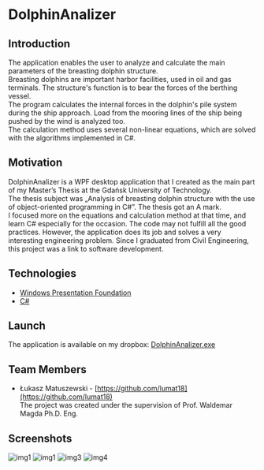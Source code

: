 # DolphinAnalizer
## Introduction
The application enables the user to analyze and calculate the main parameters of the breasting dolphin structure.  
Breasting dolphins are important harbor facilities, used in oil and gas terminals. The structure's function is to bear the forces of the berthing vessel.  
The program calculates the internal forces in the dolphin's pile system during the ship approach. Load from the mooring lines of the ship being pushed by the wind is analyzed too.  
The calculation method uses several non-linear equations, which are solved with the algorithms implemented in C#.

## Motivation
DolphinAnalizer is a WPF desktop application that I created as the main part of my Master’s Thesis at the Gdańsk University of Technology.  
The thesis subject was „Analysis of breasting dolphin structure with the use of object-oriented programming in C#”. The thesis got an A mark.  
I focused more on the equations and calculation method at that time, and learn C# especially for the occasion. The code may not fulfill all the good practices. However, the application does its job and solves a very interesting engineering problem. Since I graduated from Civil Engineering, this project was a link to software development. 

## Technologies
- [Windows Presentation Foundation](https://docs.microsoft.com/pl-pl/dotnet/framework/wpf/)
- [C#](https://docs.microsoft.com/pl-pl/dotnet/csharp/)

## Launch
The application is available on my dropbox: [DolphinAnalizer.exe](https://www.dropbox.com/s/7ajkcsn92bfeop9/DolphinAnalizer.exe?dl=0)

## Team Members
- Łukasz Matuszewski - [https://github.com/lumat18](https://github.com/lumat18)  
The project was created under the supervision of Prof. Waldemar Magda Ph.D. Eng.

## Screenshots
![img1](https://i.ibb.co/5r235Mg/dolphin1.png)
![img1](https://i.ibb.co/5kZxvDT/dolphin2.png)
![img3](https://i.ibb.co/K5B9kbL/dolhin3.png)
![img4](https://i.ibb.co/VV1w4Xy/dolphin4.png)
